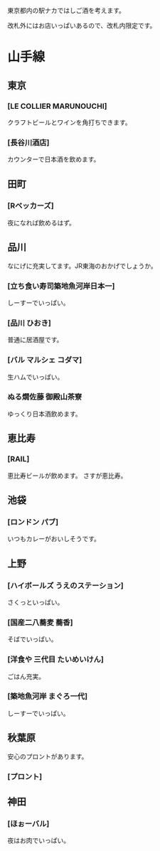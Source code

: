 東京都内の駅ナカではしご酒を考えます。

改札外にはお店いっぱいあるので、改札内限定です。


# 山手線

## 東京

### [LE COLLIER MARUNOUCHI]

クラフトビールとワインを角打ちできます。

### [長谷川酒店]

カウンターで日本酒を飲めます。

## 田町

### [Rベッカーズ]

夜になれば飲めるはず。

## 品川

なにげに充実してます。JR東海のおかげでしょうか。

### [立ち食い寿司築地魚河岸日本一]

しーすーでいっぱい。

### [品川 ひおき]

普通に居酒屋です。

### [バル マルシェ コダマ]

生ハムでいっぱい。

### ぬる燗佐藤 御殿山茶寮

ゆっくり日本酒飲めます。


## 恵比寿

### [RAIL]

恵比寿ビールが飲めます。
さすが恵比寿。


## 池袋

### [ロンドン パブ]

いつもカレーがおいしそうです。


## 上野

### [ハイボールズ うえのステーション]

さくっといっぱい。

### [国産二八蕎麦 蕎香]

そばでいっぱい。

### [洋食や 三代目 たいめいけん]

ごはん充実。

### [築地魚河岸 まぐろ一代]

しーすーでいっぱい。

## 秋葉原

安心のプロントがあります。

### [プロント]

## 神田

### [ほぉーバル]

夜はお肉でいっぱい。
